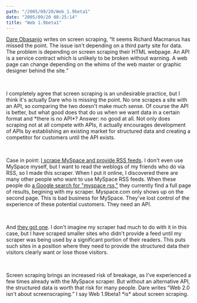 ```yaml
---
path: "/2005/09/20/Web_1.9beta1" 
date: "2005/09/20 08:25:14" 
title: "Web 1.9beta1" 
---
```

<p><a href="http://www.25hoursaday.com/weblog/CommentView.aspx?guid=9e1811b8-f4f9-4407-aff7-92b3cd170f73">Dare Obasanjo</a> writes on screen scraping, <q>It seems Richard Macmanus has missed the point. The issue isn't depending on a third party site for data. The problem is depending on screen scraping their HTML webpage. An API is a service contract which is unlikely to be broken without warning. A web page can change depending on the whims of the web master or graphic designer behind the site.</q></p><br><p>I completely agree that screen scraping is an undesirable practice, but I think it's actually Dare who is missing the point. No one scrapes a site with an API, so comparing the two doesn't make much sense. Of course the API is better, but what good does that do us when we want data in a certain format and *there is no API*? Answer: no good at all. Not only does scraping not at all compete with APIs, it actually encourages development of APIs by establishing an existing market for structured data and creating a competitor for customers until the API exists.</p><br><p>Case in point: <a href="http://weblog.randomchaos.com/myspace/">I scrape MySpace and provide RSS feeds</a>. I don't even use MySpace myself, but I want to read the weblogs of my friends who do via RSS, so I made this scraper. When I put it online, I discovered there are many other people who want to use MySpace RSS feeds. When these people do <a href="http://www.google.com/search?q=myspace+rss">a Google search for "myspace rss,"</a> they currently find a full page of results, begining with my scraper. Myspace.com only shows up on the second page. This is bad business for MySpace. They've lost control of the experience of these potential customers. They need an API.</p><br><p>And <a href="http://typewriting.org/2005/09/07/MySpace_has_RSS/">they got one</a>. I don't imagine my scraper had much to do with it in this case, but I have scraped smaller sites who didn't provide a feed until my scraper was being used by a significant portion of their readers. This puts such sites in a position where they need to provide the structured data their visitors clearly want or lose those visitors.</p><br><p>Screen scraping brings an increased risk of breakage, as I've experienced a few times already with the MySpace scraper. But without an alternative API, the structured data is worth that risk for many people. Dare writes <q>Web 2.0 isn't about screenscraping.</q> I say Web 1.9beta1 *is* about screen scraping.</p>